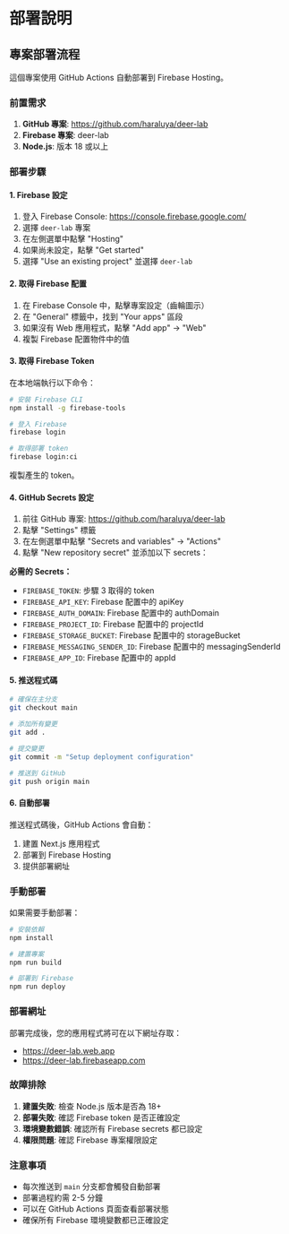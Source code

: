 # 部署說明

## 專案部署流程

這個專案使用 GitHub Actions 自動部署到 Firebase Hosting。

### 前置需求

1. **GitHub 專案**: https://github.com/haraluya/deer-lab
2. **Firebase 專案**: deer-lab
3. **Node.js**: 版本 18 或以上

### 部署步驟

#### 1. Firebase 設定

1. 登入 Firebase Console: https://console.firebase.google.com/
2. 選擇 `deer-lab` 專案
3. 在左側選單中點擊 "Hosting"
4. 如果尚未設定，點擊 "Get started"
5. 選擇 "Use an existing project" 並選擇 `deer-lab`

#### 2. 取得 Firebase 配置

1. 在 Firebase Console 中，點擊專案設定（齒輪圖示）
2. 在 "General" 標籤中，找到 "Your apps" 區段
3. 如果沒有 Web 應用程式，點擊 "Add app" → "Web"
4. 複製 Firebase 配置物件中的值

#### 3. 取得 Firebase Token

在本地端執行以下命令：

```bash
# 安裝 Firebase CLI
npm install -g firebase-tools

# 登入 Firebase
firebase login

# 取得部署 token
firebase login:ci
```

複製產生的 token。

#### 4. GitHub Secrets 設定

1. 前往 GitHub 專案: https://github.com/haraluya/deer-lab
2. 點擊 "Settings" 標籤
3. 在左側選單中點擊 "Secrets and variables" → "Actions"
4. 點擊 "New repository secret" 並添加以下 secrets：

**必需的 Secrets：**
- `FIREBASE_TOKEN`: 步驟 3 取得的 token
- `FIREBASE_API_KEY`: Firebase 配置中的 apiKey
- `FIREBASE_AUTH_DOMAIN`: Firebase 配置中的 authDomain
- `FIREBASE_PROJECT_ID`: Firebase 配置中的 projectId
- `FIREBASE_STORAGE_BUCKET`: Firebase 配置中的 storageBucket
- `FIREBASE_MESSAGING_SENDER_ID`: Firebase 配置中的 messagingSenderId
- `FIREBASE_APP_ID`: Firebase 配置中的 appId

#### 5. 推送程式碼

```bash
# 確保在主分支
git checkout main

# 添加所有變更
git add .

# 提交變更
git commit -m "Setup deployment configuration"

# 推送到 GitHub
git push origin main
```

#### 6. 自動部署

推送程式碼後，GitHub Actions 會自動：
1. 建置 Next.js 應用程式
2. 部署到 Firebase Hosting
3. 提供部署網址

### 手動部署

如果需要手動部署：

```bash
# 安裝依賴
npm install

# 建置專案
npm run build

# 部署到 Firebase
npm run deploy
```

### 部署網址

部署完成後，您的應用程式將可在以下網址存取：
- https://deer-lab.web.app
- https://deer-lab.firebaseapp.com

### 故障排除

1. **建置失敗**: 檢查 Node.js 版本是否為 18+
2. **部署失敗**: 確認 Firebase token 是否正確設定
3. **環境變數錯誤**: 確認所有 Firebase secrets 都已設定
4. **權限問題**: 確認 Firebase 專案權限設定

### 注意事項

- 每次推送到 `main` 分支都會觸發自動部署
- 部署過程約需 2-5 分鐘
- 可以在 GitHub Actions 頁面查看部署狀態
- 確保所有 Firebase 環境變數都已正確設定
